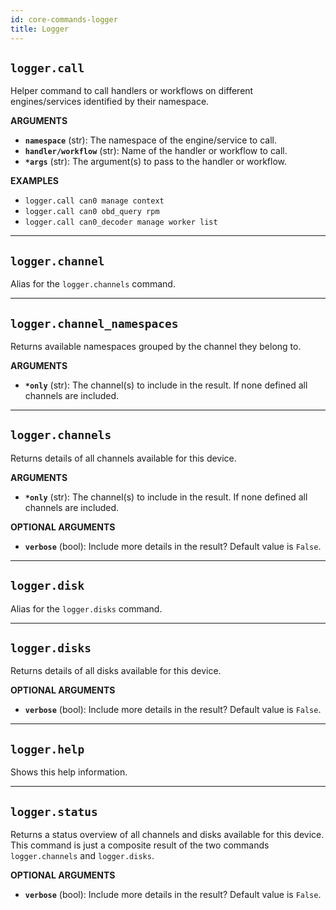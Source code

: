```yaml
---
id: core-commands-logger
title: Logger
---
```


## `logger.call`

Helper command to call handlers or workflows on different engines/services identified by their namespace.

**ARGUMENTS**

  - **`namespace`** (str): The namespace of the engine/service to call.
  - **`handler/workflow`** (str): Name of the handler or workflow to call.
  - **`*args`** (str): The argument(s) to pass to the handler or workflow.


**EXAMPLES**

  - `logger.call can0 manage context`
  - `logger.call can0 obd_query rpm`
  - `logger.call can0_decoder manage worker list`


----
## `logger.channel`

Alias for the `logger.channels` command.


----
## `logger.channel_namespaces`

Returns available namespaces grouped by the channel they belong to.

**ARGUMENTS**

  - **`*only`** (str): The channel(s) to include in the result. If none defined all channels are included.


----
## `logger.channels`

Returns details of all channels available for this device.

**ARGUMENTS**

  - **`*only`** (str): The channel(s) to include in the result. If none defined all channels are included.

**OPTIONAL ARGUMENTS**

  - **`verbose`** (bool): Include more details in the result? Default value is `False`.


----
## `logger.disk`

Alias for the `logger.disks` command.


----
## `logger.disks`

Returns details of all disks available for this device.

**OPTIONAL ARGUMENTS**

  - **`verbose`** (bool): Include more details in the result? Default value is `False`.


----
## `logger.help`

Shows this help information.


----
## `logger.status`

Returns a status overview of all channels and disks available for this device.
This command is just a composite result of the two commands `logger.channels` and `logger.disks`.

**OPTIONAL ARGUMENTS**

  - **`verbose`** (bool): Include more details in the result? Default value is `False`.
